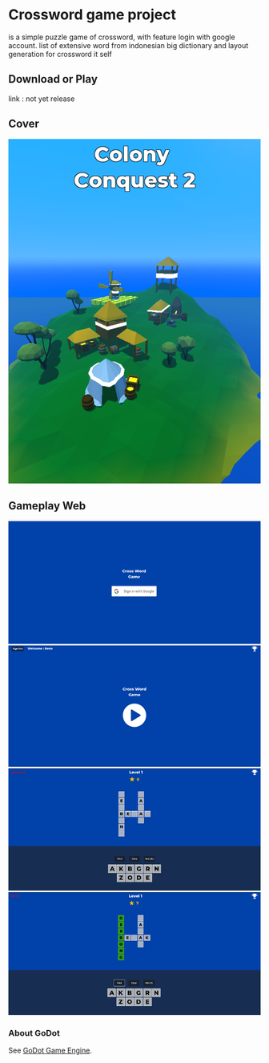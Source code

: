 # Crossword game project

is a simple puzzle game of crossword, with feature login with google account.
list of extensive word from indonesian big dictionary and layout generation for crossword it self


## Download or Play
link : not yet release

## Cover

<img src="https://raw.githubusercontent.com/renosyah/nation-conquest/master/ss/cover.png" />


## Gameplay Web

<img src="https://raw.githubusercontent.com/renosyah/crossword-game-project/master/ss/1.png"/>

<img src="https://raw.githubusercontent.com/renosyah/crossword-game-project/master/ss/2.png" />

<img src="https://raw.githubusercontent.com/renosyah/crossword-game-project/master/ss/3.png" />

<img src="https://raw.githubusercontent.com/renosyah/crossword-game-project/master/ss/4.png" />



### About GoDot
See [GoDot Game Engine](https://godotengine.org).